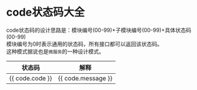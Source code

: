 # code状态码大全 <Badge type="tip" text="V3" />
code状态码的设计思路是：模块编号(00-99)+子模块编号(00-99)+具体状态码(00-99)  
模块编号为0时表示通用的状态码，所有接口都可以返回该状态码。  
这种模式据说也是`微服务`的一种设计模式。

<table>
  <thead>
    <tr>
      <th style="text-align: center">状态码</th>
      <th>解释</th>
    </tr>
  </thead>
  <tbody>
    <tr v-for="code in data.data" :key="code.code">
      <td style="text-align: center">{{ code.code }}</td>
      <td>{{ code.message }}</td>
    </tr>
  </tbody>
</table>

<script setup>
import { data } from './status.data';

</script>
